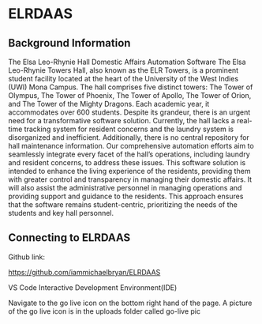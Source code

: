 # ELRDAAS

Background Information
-------------------------------
The Elsa Leo-Rhynie Hall Domestic Affairs Automation Software
The Elsa Leo-Rhynie Towers Hall, also known as the ELR Towers, is a prominent student facility located at the heart of the University of the West Indies (UWI) Mona Campus. The hall comprises five distinct towers: The Tower of Olympus, The Tower of Phoenix, The Tower of Apollo, The Tower of Orion, and The Tower of the Mighty Dragons. Each academic year, it accommodates over 600 students.
Despite its grandeur, there is an urgent need for a transformative software solution. Currently, the hall lacks a real-time tracking system for resident concerns and the laundry system is disorganized and inefficient. Additionally, there is no central repository for hall maintenance information.
Our comprehensive automation efforts aim to seamlessly integrate every facet of the hall’s operations, including laundry and resident concerns, to address these issues. This software solution is intended to enhance the living experience of the residents, providing them with greater control and transparency in managing their domestic affairs. It will also assist the administrative personnel in managing operations and providing support and guidance to the residents. This approach ensures that the software remains student-centric, prioritizing the needs of the students and key hall personnel.


Connecting to ELRDAAS
-----------------------------

Github link:

https://github.com/iammichaelbryan/ELRDAAS


VS Code Interactive Development Environment(IDE)

Navigate to the go live icon on the bottom right hand of the page. 
A picture of the go live icon is in the uploads folder called go-live pic







